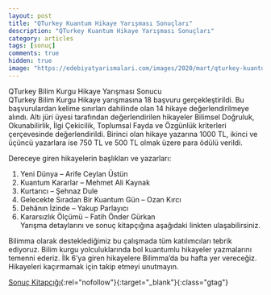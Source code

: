 ```yaml
---
layout: post
title: "QTurkey Kuantum Hikaye Yarışması Sonuçları"
description: "QTurkey Kuantum Hikaye Yarışması Sonuçları"
category: articles
tags: [sonuç]
comments: true
hidden: true
image: "https://edebiyatyarismalari.com/images/2020/mart/qturkey-kuantum-bilimma-bilimkurgu-oyku-yarismasi-sonuclari.jpg"
---
```


QTurkey Bilim Kurgu Hikaye Yarışması Sonucu  
QTurkey Bilim Kurgu Hikaye yarışmasına 18 başvuru gerçekleştirildi. Bu başvurulardan kelime sınırları dahilinde olan 14 hikaye değerlendirilmeye alındı. Altı jüri üyesi tarafından değerlendirilen hikayeler Bilimsel Doğruluk, Okunabilirlik, İlgi Çekicilik, Toplumsal Fayda ve Özgünlük kriterleri çerçevesinde değerlendirildi. Birinci olan hikaye yazarına 1000 TL, ikinci ve üçüncü yazarlara ise 750 TL ve 500 TL olmak üzere para ödülü verildi.  

Dereceye giren hikayelerin başlıkları ve yazarları:  
1. Yeni Dünya – Arife Ceylan Üstün
2. Kuantum Kararlar – Mehmet Ali Kaynak  
3. Kurtarıcı – Şehnaz Dule  
4. Gelecekte Sıradan Bir Kuantum Gün – Ozan Kırcı  
5. Dehânın İzinde – Yakup Parlayıcı  
6. Kararsızlık Ölçümü – ​Fatih Önder Gürkan  
Yarışma detaylarını ve sonuç kitapçığına aşağıdaki linkten ulaşabilirsiniz.  

Bilimma olarak desteklediğimiz bu çalışmada tüm katılımcıları tebrik ediyoruz. Bilim kurgu yolculuklarında bol kuantumlu hikayeler yazmalarını temenni ederiz.
İlk 6’ya giren hikayelere Bilimma’da bu hafta yer vereceğiz. Hikayeleri kaçırmamak için takip etmeyi unutmayın.

[Sonuç Kitapçığı](https://drive.google.com/file/d/1uz82UT4HLXcflHRIQsq6ha-DYiOIkvPJ/view?ref=edebiyatyarismalari.com){:rel="nofollow"}{:target="_blank"}{:class="gtag"}